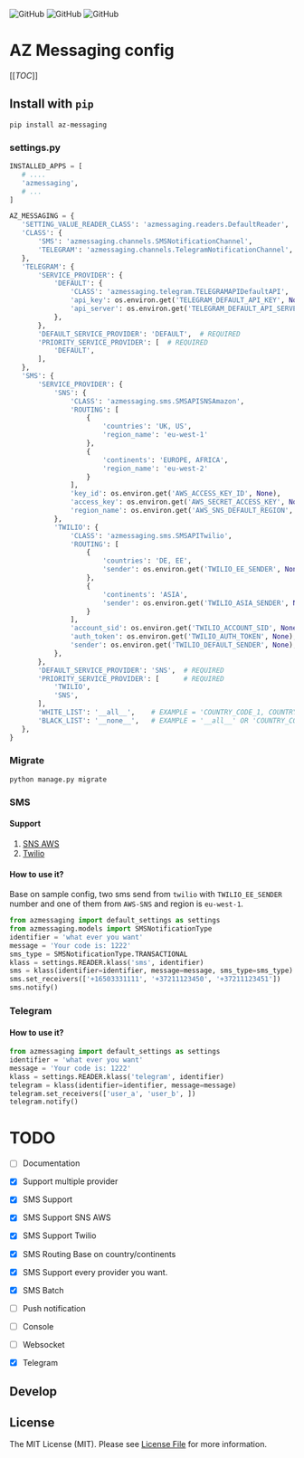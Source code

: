 <!--![GitHub All Releases](https://img.shields.io/github/downloads/ali-zahedi/az-messaging/total)-->
<!--![GitHub issues](https://img.shields.io/github/issues/ali-zahedi/az-messaging)-->
![GitHub](https://img.shields.io/github/license/ali-zahedi/az-messaging)
![GitHub](https://img.shields.io/pypi/pyversions/az-messaging.svg?maxAge=2592000)
![GitHub](https://img.shields.io/pypi/v/az-messaging.svg?maxAge=2592000)
# AZ Messaging config

[[_TOC_]]

## Install with `pip`

```shell script
pip install az-messaging
```

### settings.py

 
 ``` python
INSTALLED_APPS = [
    # ....
    'azmessaging',
    # ...
]

AZ_MESSAGING = {
    'SETTING_VALUE_READER_CLASS': 'azmessaging.readers.DefaultReader',
    'CLASS': {
        'SMS': 'azmessaging.channels.SMSNotificationChannel',
        'TELEGRAM': 'azmessaging.channels.TelegramNotificationChannel',
    },
    'TELEGRAM': {
        'SERVICE_PROVIDER': {
            'DEFAULT': {
                'CLASS': 'azmessaging.telegram.TELEGRAMAPIDefaultAPI',
                'api_key': os.environ.get('TELEGRAM_DEFAULT_API_KEY', None),
                'api_server': os.environ.get('TELEGRAM_DEFAULT_API_SERVER', None),
            },
        },
        'DEFAULT_SERVICE_PROVIDER': 'DEFAULT',  # REQUIRED
        'PRIORITY_SERVICE_PROVIDER': [  # REQUIRED
            'DEFAULT',
        ],
    },
    'SMS': {
        'SERVICE_PROVIDER': {
            'SNS': {
                'CLASS': 'azmessaging.sms.SMSAPISNSAmazon',
                'ROUTING': [
                    {
                        'countries': 'UK, US',
                        'region_name': 'eu-west-1'
                    },
                    {
                        'continents': 'EUROPE, AFRICA',
                        'region_name': 'eu-west-2'
                    }
                ],
                'key_id': os.environ.get('AWS_ACCESS_KEY_ID', None),
                'access_key': os.environ.get('AWS_SECRET_ACCESS_KEY', None),
                'region_name': os.environ.get('AWS_SNS_DEFAULT_REGION', None),
            },
            'TWILIO': {
                'CLASS': 'azmessaging.sms.SMSAPITwilio',
                'ROUTING': [
                    {
                        'countries': 'DE, EE',
                        'sender': os.environ.get('TWILIO_EE_SENDER', None),
                    },
                    {
                        'continents': 'ASIA',
                        'sender': os.environ.get('TWILIO_ASIA_SENDER', None),
                    }
                ],
                'account_sid': os.environ.get('TWILIO_ACCOUNT_SID', None),
                'auth_token': os.environ.get('TWILIO_AUTH_TOKEN', None),
                'sender': os.environ.get('TWILIO_DEFAULT_SENDER', None),
            },
        },
        'DEFAULT_SERVICE_PROVIDER': 'SNS',  # REQUIRED
        'PRIORITY_SERVICE_PROVIDER': [      # REQUIRED
            'TWILIO',
            'SNS',
        ],
        'WHITE_LIST': '__all__',    # EXAMPLE = 'COUNTRY_CODE_1, COUNTRY_CODE_2' 
        'BLACK_LIST': '__none__',   # EXAMPLE = '__all__' OR 'COUNTRY_CODE_3, COUNTRY_CODE_4'
    },
}
 ```

### Migrate

```
python manage.py migrate
```

### SMS

#### Support

1. [SNS AWS](https://aws.amazon.com/sns/)
1. [Twilio](https://www.twilio.com/sms)

#### How to use it?

Base on sample config, two sms send from `twilio` with `TWILIO_EE_SENDER` number and one of them from `AWS-SNS` and region is `eu-west-1`.
 
```python
from azmessaging import default_settings as settings
from azmessaging.models import SMSNotificationType
identifier = 'what ever you want'
message = 'Your code is: 1222'
sms_type = SMSNotificationType.TRANSACTIONAL
klass = settings.READER.klass('sms', identifier)
sms = klass(identifier=identifier, message=message, sms_type=sms_type)
sms.set_receivers(['+16503331111', '+37211123450', '+37211123451'])
sms.notify()
```

### Telegram


#### How to use it?
 
```python
from azmessaging import default_settings as settings
identifier = 'what ever you want'
message = 'Your code is: 1222'
klass = settings.READER.klass('telegram', identifier)
telegram = klass(identifier=identifier, message=message)
telegram.set_receivers(['user_a', 'user_b', ])
telegram.notify()
```

# TODO

- [ ] Documentation

- [x] Support multiple provider 

- [X] SMS Support

- [X] SMS Support SNS AWS

- [X] SMS Support Twilio

- [X] SMS Routing Base on country/continents

- [x] SMS Support every provider you want.

- [X] SMS Batch 

- [ ] Push notification

- [ ] Console

- [ ] Websocket

- [X] Telegram

## Develop

## License

The MIT License (MIT). Please see [License File](LICENSE) for more information.


